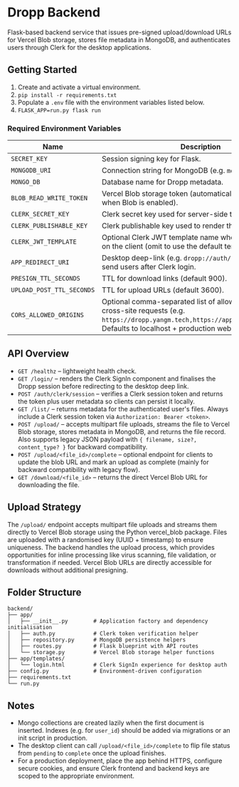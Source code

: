 # Dropp Backend

Flask-based backend service that issues pre-signed upload/download URLs for Vercel Blob storage, stores file metadata in MongoDB, and authenticates users through Clerk for the desktop applications.

## Getting Started

1. Create and activate a virtual environment.
2. `pip install -r requirements.txt`
3. Populate a `.env` file with the environment variables listed below.
4. `FLASK_APP=run.py flask run`

### Required Environment Variables

| Name | Description |
| --- | --- |
| `SECRET_KEY` | Session signing key for Flask. |
| `MONGODB_URI` | Connection string for MongoDB (e.g. `mongodb+srv://...`). |
| `MONGO_DB` | Database name for Dropp metadata. |
| `BLOB_READ_WRITE_TOKEN` | Vercel Blob storage token (automatically injected by Vercel when Blob is enabled). |
| `CLERK_SECRET_KEY` | Clerk secret key used for server-side token verification. |
| `CLERK_PUBLISHABLE_KEY` | Clerk publishable key used to render the hosted UI. |
| `CLERK_JWT_TEMPLATE` | Optional Clerk JWT template name when minting tokens on the client (omit to use the default template). |
| `APP_REDIRECT_URI` | Desktop deep-link (e.g. `dropp://auth/callback`) where we send users after Clerk login. |
| `PRESIGN_TTL_SECONDS` | TTL for download links (default 900). |
| `UPLOAD_POST_TTL_SECONDS` | TTL for upload URLs (default 3600). |
| `CORS_ALLOWED_ORIGINS` | Optional comma-separated list of allowed origins for cross-site requests (e.g. `https://dropp.yangm.tech,https://app.dropp.yangm.tech`). Defaults to localhost + production web domain. |

## API Overview

- `GET /healthz` – lightweight health check.
- `GET /login/` – renders the Clerk SignIn component and finalises the Dropp session before redirecting to the desktop deep link.
- `POST /auth/clerk/session` – verifies a Clerk session token and returns the token plus user metadata so clients can persist it locally.
- `GET /list/` – returns metadata for the authenticated user's files. Always include a Clerk session token via `Authorization: Bearer <token>`.
- `POST /upload/` – accepts multipart file uploads, streams the file to Vercel Blob storage, stores metadata in MongoDB, and returns the file record. Also supports legacy JSON payload with `{ filename, size?, content_type? }` for backward compatibility.
- `POST /upload/<file_id>/complete` – optional endpoint for clients to update the blob URL and mark an upload as complete (mainly for backward compatibility with legacy flow).
- `GET /download/<file_id>` – returns the direct Vercel Blob URL for downloading the file.

## Upload Strategy

The `/upload/` endpoint accepts multipart file uploads and streams them directly to Vercel Blob storage using the Python vercel_blob package. Files are uploaded with a randomised key (UUID + timestamp) to ensure uniqueness. The backend handles the upload process, which provides opportunities for inline processing like virus scanning, file validation, or transformation if needed. Vercel Blob URLs are directly accessible for downloads without additional presigning.

## Folder Structure

```
backend/
├── app/
│   ├── __init__.py        # Application factory and dependency initialisation
│   ├── auth.py            # Clerk token verification helper
│   ├── repository.py      # MongoDB persistence helpers
│   ├── routes.py          # Flask blueprint with API routes
│   └── storage.py         # Vercel Blob storage helper functions
├── app/templates/
│   └── login.html         # Clerk SignIn experience for desktop auth
├── config.py              # Environment-driven configuration
├── requirements.txt
└── run.py
```

## Notes

- Mongo collections are created lazily when the first document is inserted. Indexes (e.g. for `user_id`) should be added via migrations or an init script in production.
- The desktop client can call `/upload/<file_id>/complete` to flip file status from `pending` to `complete` once the upload finishes.
- For a production deployment, place the app behind HTTPS, configure secure cookies, and ensure Clerk frontend and backend keys are scoped to the appropriate environment.
